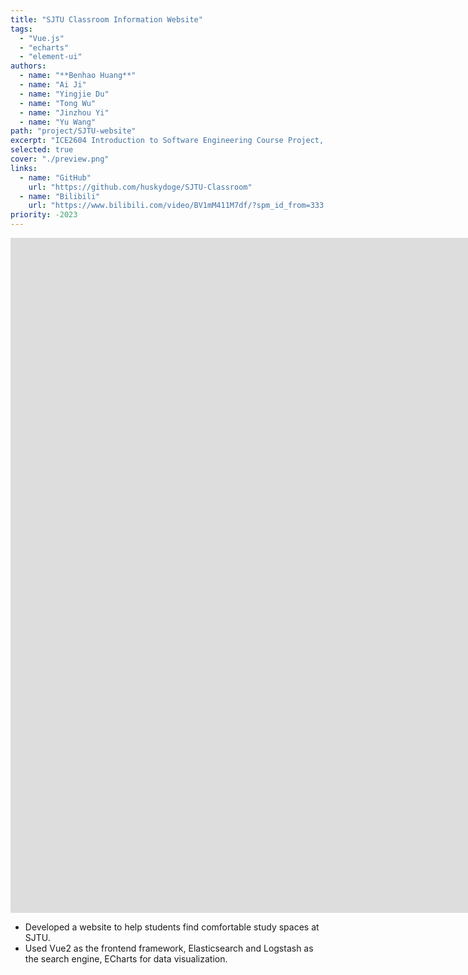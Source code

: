 ```yaml
---
title: "SJTU Classroom Information Website"
tags:
  - "Vue.js"
  - "echarts"
  - "element-ui"
authors:
  - name: "**Benhao Huang**"
  - name: "Ai Ji"
  - name: "Yingjie Du"
  - name: "Tong Wu"
  - name: "Jinzhou Yi"
  - name: "Yu Wang"
path: "project/SJTU-website"
excerpt: "ICE2604 Introduction to Software Engineering Course Project, 2023. Instructor: [Prof. Xinbin Wang](https://www.cs.sjtu.edu.cn/~wang-xb/),  [Prof. Guie Meng](https://ee.sjtu.edu.cn/EN/FacultyDetail.aspx?id=127&infoid=153&flag=153)"
selected: true
cover: "./preview.png"
links:
  - name: "GitHub"
    url: "https://github.com/huskydoge/SJTU-Classroom"
  - name: "Bilibili"
    url: "https://www.bilibili.com/video/BV1mM411M7df/?spm_id_from=333.999.0.0)"
priority: -2023
---
```


<iframe width="1920" height="1080" src="https://www.youtube.com/embed/HvBVYi09OBE" title="SJTU Classroom Information Board" frameborder="0" allow="accelerometer; autoplay; clipboard-write; encrypted-media; gyroscope; picture-in-picture; web-share" referrerpolicy="strict-origin-when-cross-origin" allowfullscreen></iframe>


- Developed a website to help students find comfortable study spaces at SJTU.
- Used Vue2 as the frontend framework, Elasticsearch and Logstash as the search engine, ECharts for data visualization.